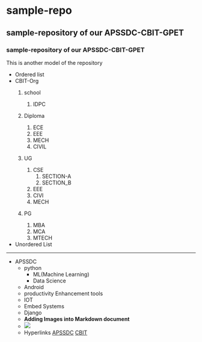 # sample-repo
## sample-repository of our APSSDC-CBIT-GPET
### sample-repository of our APSSDC-CBIT-GPET
This is another model of the  repository
* Ordered list
* CBIT-Org
    1. school
        1. IDPC
        
    2. Diploma
        1. ECE
        2. EEE
        3. MECH
        4. CIVIL
    4. UG
        1. CSE
            1. SECTION-A
            2. SECTION_B
        3. EEE
        4. CIVI
        5. MECH
    6. PG
        1. MBA
        2. MCA
        3. MTECH
* Unordered List
------------------------------------------------------------------------------------------------------------
* APSSDC
    - python
        - ML(Machine Learning)
        - Data Science
    - Android
    - productivity Enhancement tools
    - IOT
    - Embed Systems
    - Django
    * **Adding Images into Markdown document**
    * <img src="https://resultsnew.com/wp-content/uploads/2018/03/CBIT-VBIT-Proddatur-Admissions.jpg">
    * Hyperlinks
      [APSSDC]()
      [CBIT]()
  
